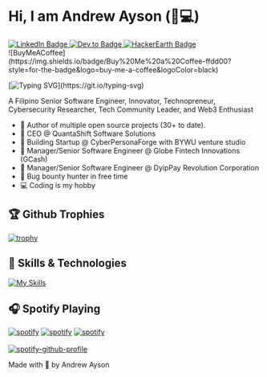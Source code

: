 # Hi, I am Andrew Ayson (💖💻)

<div id="badges">
  <a href="https://www.linkedin.com/in/andrew-ubalde-ayson/">
    <img src="https://img.shields.io/badge/LinkedIn-blue?style=for-the-badge&logo=linkedin&logoColor=white" alt="LinkedIn Badge"/>
  </a>
  <a href="https://dev.to/drewubaldeayson">
    <img src="https://img.shields.io/badge/dev.to-0A0A0A?style=for-the-badge&logo=devdotto&logoColor=white" alt="Dev.to Badge"/>
  </a>
  <a href="https://www.hackerearth.com/@drewubaldeayson">
    <img src="https://img.shields.io/badge/HackerEarth-%232C3454.svg?&style=for-the-badge&logo=HackerEarth&logoColor=Blue" alt="HackerEarth Badge"/>
  </a>

</div>
![BuyMeACoffee](https://img.shields.io/badge/Buy%20Me%20a%20Coffee-ffdd00?style=for-the-badge&logo=buy-me-a-coffee&logoColor=black)
  

<br/>


[![Typing SVG](https://readme-typing-svg.demolab.com?font=Poppins&size=25&pause=1000&color=AE28FF&random=false&width=435&lines=Senior+Software+Engineer;Innovator;Technopreneur;It+is+a+pleasure+to+meet+you!)](https://git.io/typing-svg)

A Filipino Senior Software Engineer, Innovator, Technopreneur, Cybersecurity Researcher, Tech Community Leader, and Web3 Enthusiast

- 💝 Author of multiple open source projects (30+ to date).
- 💼 CEO @ QuantaShift Software Solutions
- 🌱 Building Startup @ CyberPersonaForge with BYWU venture studio
- 🤝 Manager/Senior Software Engineer @ Globe Fintech Innovations (GCash)
- 🤝 Manager/Senior Software Engineer @ DyipPay Revolution Corporation
- 🔏 Bug bounty hunter in free time
- 💻 Coding is my hobby


## 🏆 Github Trophies
[![trophy](https://github-profile-trophy.vercel.app/?username=ryo-ma)](https://github.com/ryo-ma/github-profile-trophy)


## 🔧 Skills & Technologies
[![My Skills](https://skillicons.dev/icons?i=alpinejs,arduino,aws,babel,bash,bootstrap,cpp,cloudflare,codepen,css,d3,dart,discord,bots,django,docker,dynamodb,eclipse,elasticsearch,electron,figma,firebase,flutter,gatsby,gcp,git,github,githubactions,gitlab,gradle,graphql,gulp,heroku,html,idea,ipfs,java,js,jquery,kafka,kotlin,kubernetes,laravel,linux,md,materialui,maven,mongodb,mysql,nestjs,nextjs,nginx,nodejs,nuxtjs,opencv,php,postgres,postman,powershell,pug,py,react,redis,redux,regex,robloxstudio,sqlite,sass,sequelize,solidity,swift,tailwind,tensorflow,terraform,threejs,ts,unity,vercel,vim,vite,vscode,vue,wasm,webpack,wordpress&perline=15)](https://skillicons.dev)


## 🎧 Spotify Playing
<a href='https://open.spotify.com/playlist/37i9dQZF1DX4olOMiqFeqU' target="_blank"><img alt='spotify' src='https://img.shields.io/badge/PPop_Music-100000?style=flat-square&logo=spotify&logoColor=white&labelColor=1BB954&color=1BB954'/></a>
<a href='https://open.spotify.com/playlist/1mRnp6sx8ysTLaKD4OjBmw' target="_blank"><img alt='spotify' src='https://img.shields.io/badge/KPop_Music-100000?style=flat-square&logo=spotify&logoColor=white&labelColor=1BB954&color=1BB954'/></a>
<a href='https://open.spotify.com/playlist/1YvrTMoQkao1I0J4Nf7XJF' target="_blank"><img alt='spotify' src='https://img.shields.io/badge/Acoustic_Covers-100000?style=flat-square&logo=spotify&logoColor=white&labelColor=1BB954&color=1BB954'/></a>
<br/><br/>
[![spotify-github-profile](https://spotify-github-profile.vercel.app/api/view?uid=316lszyms2sjhwpmygbycj635ywu&cover_image=true&theme=novatorem&show_offline=false&background_color=121212&interchange=false&bar_color=53B14F&bar_color_cover=false)](https://spotify-github-profile.vercel.app/api/view?uid=316lszyms2sjhwpmygbycj635ywu&redirect=true)


Made with 💖 by Andrew Ayson
